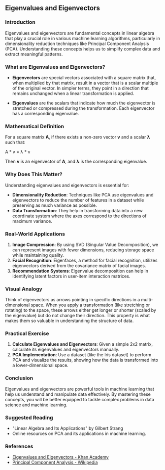 ## Eigenvalues and Eigenvectors

### Introduction
Eigenvalues and eigenvectors are fundamental concepts in linear algebra that play a crucial role in various machine learning algorithms, particularly in dimensionality reduction techniques like Principal Component Analysis (PCA). Understanding these concepts helps us to simplify complex data and extract meaningful patterns.

### What are Eigenvalues and Eigenvectors?
- **Eigenvectors** are special vectors associated with a square matrix that, when multiplied by that matrix, result in a vector that is a scalar multiple of the original vector. In simpler terms, they point in a direction that remains unchanged when a linear transformation is applied.
  
- **Eigenvalues** are the scalars that indicate how much the eigenvector is stretched or compressed during the transformation. Each eigenvector has a corresponding eigenvalue.

### Mathematical Definition
For a square matrix **A**, if there exists a non-zero vector **v** and a scalar **λ** such that:

A * v = λ * v

Then **v** is an eigenvector of **A**, and **λ** is the corresponding eigenvalue.

### Why Does This Matter?
Understanding eigenvalues and eigenvectors is essential for:
- **Dimensionality Reduction**: Techniques like PCA use eigenvalues and eigenvectors to reduce the number of features in a dataset while preserving as much variance as possible.
- **Data Transformation**: They help in transforming data into a new coordinate system where the axes correspond to the directions of maximum variance.

### Real-World Applications
1. **Image Compression**: By using SVD (Singular Value Decomposition), we can represent images with fewer dimensions, reducing storage space while maintaining quality.
2. **Facial Recognition**: Eigenfaces, a method for facial recognition, utilizes eigenvectors derived from the covariance matrix of facial images.
3. **Recommendation Systems**: Eigenvalue decomposition can help in identifying latent factors in user-item interaction matrices.

### Visual Analogy
Think of eigenvectors as arrows pointing in specific directions in a multi-dimensional space. When you apply a transformation (like stretching or rotating) to the space, these arrows either get longer or shorter (scaled by the eigenvalue) but do not change their direction. This property is what makes them so valuable in understanding the structure of data.

### Practical Exercise
1. **Calculate Eigenvalues and Eigenvectors**: Given a simple 2x2 matrix, calculate its eigenvalues and eigenvectors manually.
2. **PCA Implementation**: Use a dataset (like the Iris dataset) to perform PCA and visualize the results, showing how the data is transformed into a lower-dimensional space.

### Conclusion
Eigenvalues and eigenvectors are powerful tools in machine learning that help us understand and manipulate data effectively. By mastering these concepts, you will be better equipped to tackle complex problems in data science and machine learning.

### Suggested Reading
- "Linear Algebra and Its Applications" by Gilbert Strang
- Online resources on PCA and its applications in machine learning.

### References
- [Eigenvalues and Eigenvectors - Khan Academy](https://www.khanacademy.org/math/linear-algebra/alternate-bases/eigenvectors-and-eigenvalues/v/eigenvectors-and-eigenvalues)
- [Principal Component Analysis - Wikipedia](https://en.wikipedia.org/wiki/Principal_component_analysis)